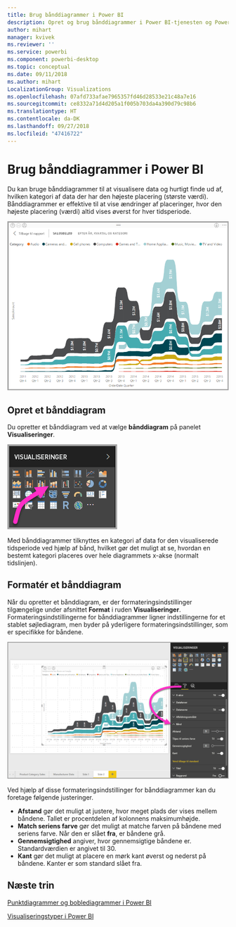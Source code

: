 ```yaml
---
title: Brug bånddiagrammer i Power BI
description: Opret og brug bånddiagrammer i Power BI-tjenesten og Power BI Desktop
author: mihart
manager: kvivek
ms.reviewer: ''
ms.service: powerbi
ms.component: powerbi-desktop
ms.topic: conceptual
ms.date: 09/11/2018
ms.author: mihart
LocalizationGroup: Visualizations
ms.openlocfilehash: 07afd733afae7965357fd46d28533e21c48a7e16
ms.sourcegitcommit: ce8332a71d4d205a1f005b703da4a390d79c98b6
ms.translationtype: HT
ms.contentlocale: da-DK
ms.lasthandoff: 09/27/2018
ms.locfileid: "47416722"
---
```

# <a name="use-ribbon-charts-in-power-bi"></a>Brug bånddiagrammer i Power BI
Du kan bruge bånddiagrammer til at visualisere data og hurtigt finde ud af, hvilken kategori af data der har den højeste placering (største værdi). Bånddiagrammer er effektive til at vise ændringer af placeringer, hvor den højeste placering (værdi) altid vises øverst for hver tidsperiode. 

![bånddiagram](media/desktop-ribbon-charts/ribbon-charts_01.png)

## <a name="create-a-ribbon-chart"></a>Opret et bånddiagram
Du opretter et bånddiagram ved at vælge **bånddiagram** på panelet **Visualiseringer**.

![](media/desktop-ribbon-charts/ribbon-charts_02.png)

Med bånddiagrammer tilknyttes en kategori af data for den visualiserede tidsperiode ved hjælp af bånd, hvilket gør det muligt at se, hvordan en bestemt kategori placeres over hele diagrammets x-akse (normalt tidslinjen).

## <a name="format-a-ribbon-chart"></a>Formatér et bånddiagram
Når du opretter et bånddiagram, er der formateringsindstillinger tilgængelige under afsnittet **Format** i ruden **Visualiseringer**. Formateringsindstillingerne for bånddiagrammer ligner indstillingerne for et stablet søjlediagram, men byder på yderligere formateringsindstillinger, som er specifikke for båndene.

![båndskabelon i ruden Visualisering](media/desktop-ribbon-charts/ribbon-charts_03.png)

Ved hjælp af disse formateringsindstillinger for bånddiagrammer kan du foretage følgende justeringer.

* **Afstand** gør det muligt at justere, hvor meget plads der vises mellem båndene. Tallet er procentdelen af kolonnens maksimumhøjde.
* **Match seriens farve** gør det muligt at matche farven på båndene med seriens farve. Når den er slået **fra**, er båndene grå.
* **Gennemsigtighed** angiver, hvor gennemsigtige båndene er. Standardværdien er angivet til 30.
* **Kant** gør det muligt at placere en mørk kant øverst og nederst på båndene. Kanter er som standard slået fra.

## <a name="next-steps"></a>Næste trin

[Punktdiagrammer og boblediagrammer i Power BI](power-bi-visualization-scatter.md)

[Visualiseringstyper i Power BI](power-bi-visualization-types-for-reports-and-q-and-a.md)